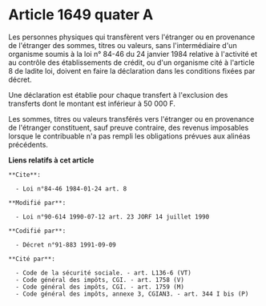 # Article 1649 quater A

Les personnes physiques qui transfèrent vers l'étranger ou en provenance de l'étranger des sommes, titres ou valeurs, sans
l'intermédiaire d'un organisme soumis à la loi n° 84-46 du 24 janvier 1984 relative à l'activité et au contrôle des
établissements de crédit, ou d'un organisme cité à l'article 8 de ladite loi, doivent en faire la déclaration dans les
conditions fixées par décret.

Une déclaration est établie pour chaque transfert à l'exclusion des transferts dont le montant est inférieur à 50 000 F.

Les sommes, titres ou valeurs transférés vers l'étranger ou en provenance de l'étranger constituent, sauf preuve contraire,
des revenus imposables lorsque le contribuable n'a pas rempli les obligations prévues aux alinéas précédents.

**Liens relatifs à cet article**

	**Cite**:

	  - Loi n°84-46 1984-01-24 art. 8

	**Modifié par**:

	  - Loi n°90-614 1990-07-12 art. 23 JORF 14 juillet 1990

	**Codifié par**:

	  - Décret n°91-883 1991-09-09

	**Cité par**:

	  - Code de la sécurité sociale. - art. L136-6 (VT)
	  - Code général des impôts, CGI. - art. 1758 (V)
	  - Code général des impôts, CGI. - art. 1759 (M)
	  - Code général des impôts, annexe 3, CGIAN3. - art. 344 I bis (P)
